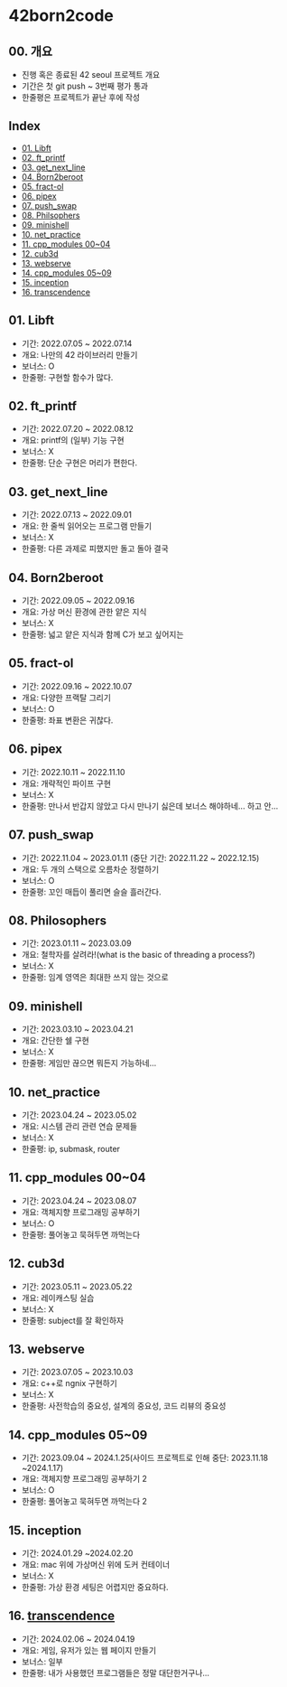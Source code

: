 # 42born2code
## 00. 개요
- 진행 혹은 종료된 42 seoul 프로젝트 개요
- 기간은 첫 git push ~ 3번째 평가 통과
- 한줄평은 프로젝트가 끝난 후에 작성

## Index

- [01. Libft](#01-libft)
- [02. ft_printf](#02-ft_printf)
- [03. get_next_line](#03-get_next_line)
- [04. Born2beroot](#04-born2beroot)
- [05. fract-ol](#05-fract-ol)
- [06. pipex](#06-pipex)
- [07. push_swap](#07-push_swap)
- [08. Philsophers](#08-philosophers)
- [09. minishell](#09-minishell)
- [10. net_practice](#10-net_practice)
- [11. cpp_modules 00~04](#11-cpp_modules-0004)
- [12. cub3d](#12-cub3d)
- [13. webserve](#13-webserve)
- [14. cpp_modules 05~09](#14-cpp_modules-0509)
- [15. inception](#15-inception)
- [16. transcendence](#16-transcendence)

## 01. Libft
- 기간: 2022.07.05 ~ 2022.07.14
- 개요: 나만의 42 라이브러리 만들기
- 보너스: O
- 한줄평: 구현할 함수가 많다.

## 02. ft_printf
- 기간: 2022.07.20 ~ 2022.08.12
- 개요: printf의 (일부) 기능 구현
- 보너스: X
- 한줄평: 단순 구현은 머리가 편한다.

## 03. get_next_line
- 기간: 2022.07.13 ~ 2022.09.01
- 개요: 한 줄씩 읽어오는 프로그램 만들기
- 보너스: X
- 한줄평: 다른 과제로 피했지만 돌고 돌아 결국

## 04. Born2beroot
- 기간: 2022.09.05 ~ 2022.09.16
- 개요: 가상 머신 환경에 관한 얕은 지식
- 보너스: X
- 한줄평: 넓고 얕은 지식과 함께 C가 보고 싶어지는

## 05. fract-ol
- 기간: 2022.09.16 ~ 2022.10.07
- 개요: 다양한 프랙탈 그리기
- 보너스: O
- 한줄평: 좌표 변환은 귀찮다.

## 06. pipex
- 기간: 2022.10.11 ~ 2022.11.10
- 개요: 개략적인 파이프 구현
- 보너스: X
- 한줄평: 만나서 반갑지 않았고 다시 만나기 싫은데 보너스 해야하네... 하고 안...

## 07. push_swap
- 기간: 2022.11.04 ~ 2023.01.11 (중단 기간: 2022.11.22 ~ 2022.12.15)
- 개요: 두 개의 스택으로 오름차순 정렬하기
- 보너스: O
- 한줄평: 꼬인 매듭이 풀리면 슬슬 흘러간다.

## 08. Philosophers
- 기간: 2023.01.11 ~ 2023.03.09
- 개요: 철학자를 살려라!(what is the basic of threading a process?)
- 보너스: X
- 한줄평: 임계 영역은 최대한 쓰지 않는 것으로

## 09. minishell
- 기간: 2023.03.10 ~ 2023.04.21
- 개요: 간단한 쉘 구현
- 보너스: X
- 한줄평: 게임만 끊으면 뭐든지 가능하네...

## 10. net_practice
- 기간: 2023.04.24 ~ 2023.05.02
- 개요: 시스템 관리 관련 연습 문제들
- 보너스: X
- 한줄평: ip, submask, router

## 11. cpp_modules 00~04
- 기간: 2023.04.24 ~ 2023.08.07
- 개요: 객체지향 프로그래밍 공부하기
- 보너스: O
- 한줄평: 풀어놓고 묵혀두면 까먹는다
  
## 12. cub3d
- 기간: 2023.05.11 ~ 2023.05.22
- 개요: 레이캐스팅 실습
- 보너스: X
- 한줄평: subject를 잘 확인하자

## 13. webserve
- 기간: 2023.07.05 ~ 2023.10.03
- 개요: c++로 ngnix 구현하기
- 보너스: X
- 한줄평: 사전학습의 중요성, 설계의 중요성, 코드 리뷰의 중요성

## 14. cpp_modules 05~09
- 기간: 2023.09.04 ~ 2024.1.25(사이드 프로젝트로 인해 중단: 2023.11.18 ~2024.1.17)
- 개요: 객체지향 프로그래밍 공부하기 2
- 보너스: O
- 한줄평: 풀어놓고 묵혀두면 까먹는다 2

## 15. inception
- 기간: 2024.01.29 ~2024.02.20
- 개요: mac 위에 가상머신 위에 도커 컨테이너
- 보너스: X
- 한줄평: 가상 환경 세팅은 어렵지만 중요하다.

## 16. [transcendence](https://github.com/tail-passengers/tail-passengers)
- 기간: 2024.02.06 ~ 2024.04.19
- 개요: 게임, 유저가 있는 웹 페이지 만들기
- 보너스: 일부
- 한줄평: 내가 사용했던 프로그램들은 정말 대단한거구나...
